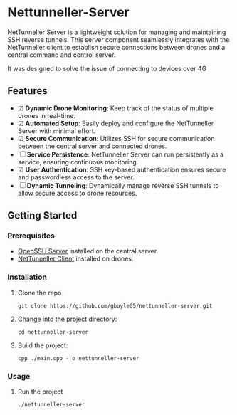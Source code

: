 # Nettunneller-Server

NetTunneller Server is a lightweight solution for managing and maintaining SSH reverse tunnels. This server component seamlessly integrates with the NetTunneller client to establish secure connections between drones and a central command and control server.

It was designed to solve the issue of connecting to devices over 4G

## Features
 - ☑ **Dynamic Drone Monitoring**: Keep track of the status of multiple drones in real-time.
 - ☑ **Automated Setup**: Easily deploy and configure the NetTunneller Server with minimal effort.
 - ☑ **Secure Communication**: Utilizes SSH for secure communication between the central server and connected drones.
 - ☐ **Service Persistence**: NetTunneller Server can run persistently as a service, ensuring continuous monitoring.
 - ☑ **User Authentication**: SSH key-based authentication ensures secure and passwordless access to the server.
 - ☐ **Dynamic Tunneling**: Dynamically manage reverse SSH tunnels to allow secure access to drone resources.

## Getting Started
### Prerequisites
 - [OpenSSH Server](https://www.openssh.com/) installed on the central server.
 - [NetTunneller Client](https://github.com/gboyle05/nettunneller-client) installed on drones.

### Installation
1. Clone the repo
   
   ```
   git clone https://github.com/gboyle05/nettunneller-server.git
   ```
2. Change into the project directory:
   
   ```
   cd nettunneller-server
   ```
3. Build the project:
   
   ```
   cpp ./main.cpp - o nettunneller-server
   ```

### Usage
1. Run the project
   
   ```
   ./nettunneller-server
   ```

